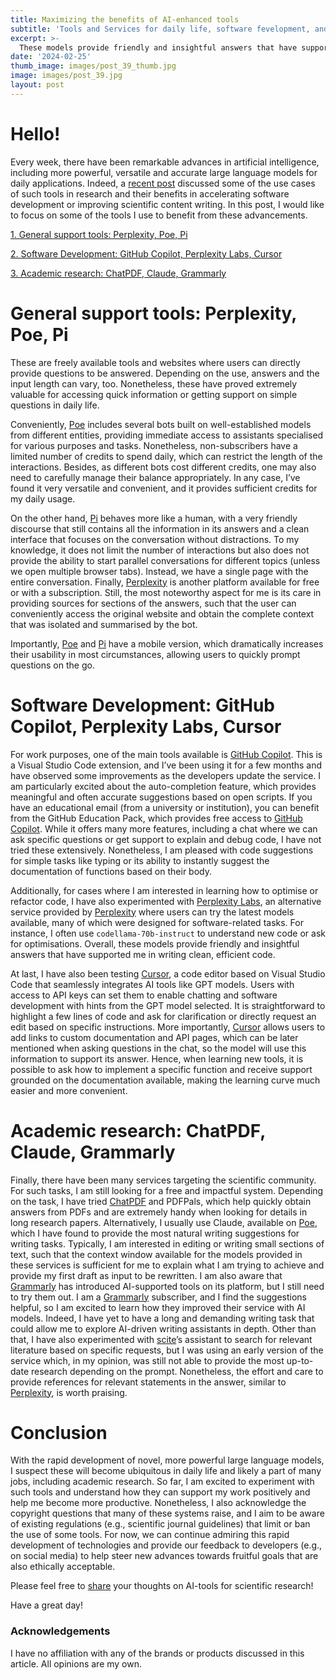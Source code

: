 ```yaml
---
title: Maximizing the benefits of AI-enhanced tools
subtitle: 'Tools and Services for daily life, software fevelopment, and academic research.'
excerpt: >-
  These models provide friendly and insightful answers that have supported me in writing clean, efficient code.
date: '2024-02-25'
thumb_image: images/post_39_thumb.jpg
image: images/post_39.jpg
layout: post
---
```



# Hello!

Every week, there have been remarkable advances in artificial intelligence, including more powerful, versatile and accurate large language models for daily applications. Indeed, a [recent post](https://franciscomcm.github.io/blog/science-gpt/) discussed some of the use cases of such tools in research and their benefits in accelerating software development or improving scientific content writing. In this post, I would like to focus on some of the tools I use to benefit from these advancements.


[1. General support tools: Perplexity, Poe, Pi](#general_tools)

[2. Software Development: GitHub Copilot, Perplexity Labs, Cursor](#software_tools)

[3. Academic research: ChatPDF, Claude, Grammarly](#academic_research)


# <a name="general_tools">General support tools: Perplexity, Poe, Pi</a>

These are freely available tools and websites where users can directly provide questions to be answered. Depending on the use, answers and the input length can vary, too. Nonetheless, these have proved extremely valuable for accessing quick information or getting support on simple questions in daily life.

Conveniently, [Poe](https://poe.com) includes several bots built on well-established models from different entities, providing immediate access to assistants specialised for various purposes and tasks. Nonetheless, non-subscribers have a limited number of credits to spend daily, which can restrict the length of the interactions. Besides, as different bots cost different credits, one may also need to carefully manage their balance appropriately. In any case, I’ve found it very versatile and convenient, and it provides sufficient credits for my daily usage.

On the other hand, [Pi](https://pi.ai/talk) behaves more like a human, with a very friendly discourse that still contains all the information in its answers and a clean interface that focuses on the conversation without distractions. To my knowledge, it does not limit the number of interactions but also does not provide the ability to start parallel conversations for different topics (unless we open multiple browser tabs). Instead, we have a single page with the entire conversation.
Finally, [Perplexity](https://www.perplexity.ai) is another platform available for free or with a subscription. Still, the most noteworthy aspect for me is its care in providing sources for sections of the answers, such that the user can conveniently access the original website and obtain the complete context that was isolated and summarised by the bot.

Importantly, [Poe](https://poe.com) and [Pi](https://pi.ai/talk) have a mobile version, which dramatically increases their usability in most circumstances, allowing users to quickly prompt questions on the go.


# <a name="software_tools">Software Development: GitHub Copilot, Perplexity Labs, Cursor</a>

For work purposes, one of the main tools available is [GitHub Copilot](https://copilot.github.com). This is a Visual Studio Code extension, and I’ve been using it for a few months and have observed some improvements as the developers update the service. I am particularly excited about the auto-completion feature, which provides meaningful and often accurate suggestions based on open scripts. If you have an educational email (from a university or institution), you can benefit from the GitHub Education Pack, which provides free access to [GitHub Copilot](https://copilot.github.com). While it offers many more features, including a chat where we can ask specific questions or get support to explain and debug code, I have not tried these extensively. Nonetheless, I am pleased with code suggestions for simple tasks like typing or its ability to instantly suggest the documentation of functions based on their body.

Additionally, for cases where I am interested in learning how to optimise or refactor code, I have also experimented with [Perplexity Labs](https://labs.perplexity.ai), an alternative service provided by [Perplexity](https://www.perplexity.ai) where users can try the latest models available, many of which were designed for software-related tasks. For instance, I often use `codellama-70b-instruct` to understand new code or ask for optimisations. Overall, these models provide friendly and insightful answers that have supported me in writing clean, efficient code.

At last, I have also been testing [Cursor](https://cursor.sh), a code editor based on Visual Studio Code that seamlessly integrates AI tools like GPT models. Users with access to API keys can set them to enable chatting and software development with hints from the GPT model selected. It is straightforward to highlight a few lines of code and ask for clarification or directly request an edit based on specific instructions. More importantly, [Cursor](https://cursor.sh) allows users to add links to custom documentation and API pages, which can be later mentioned when asking questions in the chat, so the model will use this information to support its answer. Hence, when learning new tools, it is possible to ask how to implement a specific function and receive support grounded on the documentation available, making the learning curve much easier and more convenient.


# <a name="academic_research">Academic research: ChatPDF, Claude, Grammarly</a>

Finally, there have been many services targeting the scientific community. For such tasks, I am still looking for a free and impactful system. Depending on the task, I have tried [ChatPDF](https://www.chatpdf.com) and PDFPals, which help quickly obtain answers from PDFs and are extremely handy when looking for details in long research papers. Alternatively, I usually use Claude, available on [Poe](https://poe.com), which I have found to provide the most natural writing suggestions for writing tasks. Typically, I am interested in editing or writing small sections of text, such that the context window available for the models provided in these services is sufficient for me to explain what I am trying to achieve and provide my first draft as input to be rewritten. I am also aware that [Grammarly](http://grammarly.com/) has introduced AI-supported tools on its platform, but I still need to try them out. I am a [Grammarly](http://grammarly.com/) subscriber, and I find the suggestions helpful, so I am excited to learn how they improved their service with AI models. Indeed, I have yet to have a long and demanding writing task that could allow me to explore AI-driven writing assistants in depth. Other than that, I have also experimented with [scite](http://scite.ai/home)’s assistant to search for relevant literature based on specific requests, but I was using an early version of the service which, in my opinion, was still not able to provide the most up-to-date research depending on the prompt. Nonetheless, the effort and care to provide references for relevant statements in the answer, similar to [Perplexity](https://www.perplexity.ai), is worth praising.

# Conclusion

With the rapid development of novel, more powerful large language models, I suspect these will become ubiquitous in daily life and likely a part of many jobs, including academic research. So far, I am excited to experiment with such tools and understand how they can support my work positively and help me become more productive. Nonetheless, I also acknowledge the copyright questions that many of these systems raise, and I aim to be aware of existing regulations (e.g., scientific journal guidelines) that limit or ban the use of some tools. For now, we can continue admiring this rapid development of technologies and provide our feedback to developers (e.g., on social media) to help steer new advances towards fruitful goals that are also ethically acceptable.

Please feel free to [share](https://twitter.com/_franciscomcm) your thoughts on AI-tools for scientific research!

Have a great day!


### Acknowledgements

I have no affiliation with any of the brands or products discussed in this article. All opinions are my own.